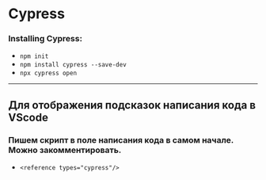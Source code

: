 # Cypress

### Installing Cypress:

- `npm init`
- `npm install cypress --save-dev`
- `npx cypress open`


---

## Для отображения подсказок написания кода в VScode
### Пишем скрипт в поле написания кода в самом начале. Можно закомментировать.  

- `<reference types="cypress"/>`

